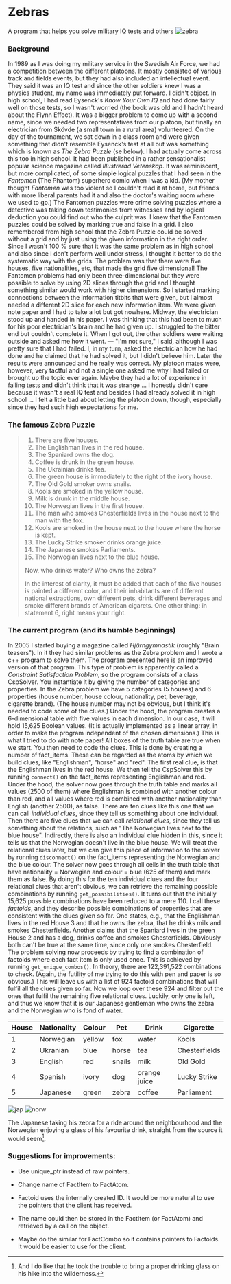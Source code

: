 # Zebras
A program that helps you solve military IQ tests and others
![zebra](https://github.com/user-attachments/assets/95141511-be0a-4d21-8e9c-9faeeb0e7e72)

### Background
In 1989 as I was doing my military service in the Swedish
Air Force, we had a competition between the different platoons. It
mostly consisted of various track and fields events, but they had also
included an intellectual event. They said it was an IQ test and since
the other soldiers knew I was a physics student, my name was immediately
put forward. I didn't object. In high school, I had read Eysenck's *Know
Your Own IQ* and had done fairly well on those tests, so I wasn't worried (the book was old
and I hadn't heard about the Flynn Effect). It was
a bigger problem to come up with a second name, since we needed two
representatives from our platoon, but finally an electrician from Skövde
(a small town in a rural area) volunteered. On the day of the
tournament, we sat down in a class room and were given something that didn't
resemble Eysenck's test at all but was something which is known as *The
Zebra Puzzle* (se below). I had actually come across this too in high school. It
had been published in a rather sensationalist popular science magazine
called *Illustrerad Vetenskap*. It was reminiscent, but more
complicated, of some simple logical puzzles that I had seen in the
*Fantomen* (The Phantom) superhero comic when I was a kid. (My mother
thought *Fantomen* was too violent so I couldn't read it at home, but
friends with more liberal parents had it and also the doctor's waiting
room where we used to go.) The Fantomen puzzles were crime solving
puzzles where a detective was taking down testimonies from witnesses and
by logical deduction you could find out who the culprit was. I knew that
the Fantomen puzzles could be solved by marking true and false in a
grid. I also remembered from high school that the Zebra Puzzle could be
solved without a grid and by just using the given information in the
right order. Since I wasn't 100 % sure that it was the same problem as
in high school and also since I don't perform well under stress, I
thought it better to do the systematic way with the grids. The problem
was that there were five houses, five nationalities, etc, that made the
grid five dimensional! The Fantomen problems had only been
three-dimensional but they were possible to solve by using 2D slices
through the grid and I thought something similar would work with higher
dimensions. So I started marking connections between the information
titbits that were given, but I almost needed a different 2D slice for
each new information item. We were given note paper and I had to take a
lot but got nowhere. Midway, the electrician stood up and handed in his
paper. I was thinking that this had been to much for his poor
electrician's brain and he had given up. I struggled to the bitter end
but couldn't complete it. When I got out, the other soldiers were
waiting outside and asked me how it went. &mdash; "I'm not sure," I said,
although I was pretty sure that I had failed. I, in my turn, asked the
electrician how he had done and he claimed that he had solved it, but I
didn't believe him. Later the results were announced and he really was
correct. My platoon mates were, however, very tactful and not a single
one asked me why I had failed or brought up the topic ever again. Maybe
they had a lot of experience in failing tests and didn't think that it
was strange \... I honestly didn't care because it wasn't a real IQ test
and besides I had already solved it in high school \... I felt a little
bad about letting the platoon down, though, especially since they had
such high expectations for me.

### The famous Zebra Puzzle

> 1. There are five houses.
> 1. The Englishman lives in the red house.
> 1. The Spaniard owns the dog.
> 1. Coffee is drunk in the green house.
> 1. The Ukrainian drinks tea.
> 1. The green house is immediately to the right of the ivory house.
> 1. The Old Gold smoker owns snails.
> 1. Kools are smoked in the yellow house.
> 1. Milk is drunk in the middle house.
> 1. The Norwegian lives in the first house.
> 1. The man who smokes Chesterfields lives in the house next to the man with the fox.
> 1. Kools are smoked in the house next to the house where the horse is kept.
> 1. The Lucky Strike smoker drinks orange juice.
> 1. The Japanese smokes Parliaments.
> 1. The Norwegian lives next to the blue house.
>
> Now, who drinks water? Who owns the zebra?
>
>In the interest of clarity, it must be added that each of the five houses is painted a different color, and their inhabitants are of different national extractions, own different pets, drink different beverages and smoke different brands of American cigarets. One other thing: in statement 6, right means your right.

### The current program (and its humble beginnings)
In 2005 I started buying a magazine called *Hjärngymnastik* (roughly
"Brain teasers"). In it they had similar problems as the Zebra problem
and I wrote a c++ program to solve them. The program presented here is
an improved version of that program. This type of problem is apparently
called a *Constraint Satisfaction Problem*, so the program consists of a
class CspSolver. You instantiate it by giving the number of categories
and properties. In the Zebra problem we have 5 categories (5 houses) and
6 properties (house number, house colour, nationality, pet, beverage,
cigarette brand). (The house number may not be obvious, but I think it's
needed to code some of the clues.) Under the hood, the program creates a
6-dimensional table with five values in each dimension. In our case, it
will hold 15,625 Boolean values. (It is actually implemented as a linear
array, in order to make the program independent of the chosen
dimensions.) This is what I tried to do with note paper! All boxes of
the truth table are true when we start. You then need to code the clues.
This is done by creating a number of fact_items. These can be regarded
as the atoms by which we build clues, like "Englishman", "horse" and
"red". The first real clue, is that the Englishman lives in the red
house. We then tell the CspSolver this by running `connect()` on the
fact_items representing Englishman and red. Under the hood, the solver
now goes through the truth table and marks all values (2500 of them)
where Englishman is combined with another colour than red, and all
values where red is combined with another nationality than English
(another 2500), as false. There are ten clues like this one that we can
call *individual clues*, since they tell us something about one
individual. Then there are five clues that we can call *relational
clues*, since they tell us something about the relations, such as "The
Norwegian lives next to the blue house". Indirectly, there is also an
individual clue hidden in this, since it tells us that the Norwegian
doesn't live in the blue house. We will treat the relational clues
later, but we can give this piece of information to the solver by
running `disconnect()` on the fact_items representing the Norwegian and
the blue colour. The solver now goes through all cells in the truth
table that have nationality = Norwegian and colour = blue (625 of them)
and mark them as false. By doing this for the ten individual clues and
the four relational clues that aren't obvious, we can retrieve the
remaining possible combinations by running `get_possibilities()`. It turns
out that the initially 15,625 possible combinations have been reduced to
a mere 110. I call these *factoids*, and they describe possible
combinations of properties that are consistent with the clues given so
far. One states, e.g., that the Englishman lives in the red House 3 and
that he owns the zebra, that he drinks milk and smokes Chesterfields.
Another claims that the Spaniard lives in the green House 2 and has a
dog, drinks coffee and smokes Chesterfields. Obviously both can't be
true at the same time, since only one smokes Chesterfield. The problem
solving now proceeds by trying to find a combination of factoids where
each fact item is only used once. This is achieved by running
`get_unique_combos()`. In theory, there are 122,391,522 combinations to
check. (Again, the futility of me trying to do this with pen and paper
is so obvious.) This will leave us with a list of 924 factoid
combinations that will fulfil all the clues given so far. Now we loop
over these 924 and filter out the ones that fulfil the remaining five
relational clues. Luckily, only one is left, and thus we know that it is
our Japanese gentleman who owns the zebra and the Norwegian who is fond
of water.



| House | Nationality | Colour | Pet | Drink | Cigarette |
| -------- | ------- | ------- | ------- | ------- | ------- |
| 1 | Norwegian | yellow | fox | water | Kools |
| 2 | Ukranian | blue | horse | tea | Chesterfields |
| 3 | English  | red | snails | milk | Old Gold |
| 4 | Spanish | ivory | dog | orange juice | Lucky Strike|
| 5 | Japanese | green | zebra | coffee | Parliament|

![jap](https://github.com/user-attachments/assets/7bffe09f-9b4f-4812-8080-de14ce40b2fd)
![norw](https://github.com/user-attachments/assets/a438a908-62d4-4afd-a026-24a82a224fb9)

The Japanese taking his zebra for a ride around the neighbourhood
and the Norwegian enjoying a glass of his favourite drink, straight from
the source it would seem[^1].

### Suggestions for improvements:

-   Use unique_ptr instead of raw pointers.

-   Change name of FactItem to FactAtom.

-   Factoid uses the internally created ID. It would be more natural to
    use the pointers that the client has received.

-   The name could then be stored in the FactItem (or FactAtom) and
    retrieved by a call on the object.

-   Maybe do the similar for FactCombo so it contains pointers to
    Factoids. It would be easier to use for the client.

[^1]: And I do like that he took the trouble to bring a proper drinking
    glass on his hike into the wilderness.
